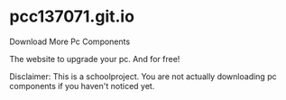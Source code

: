 # pcc137071.git.io
Download More Pc Components

The website to upgrade your pc. And for free!

Disclaimer: This is a schoolproject. You are not actually downloading pc components if you haven't noticed yet.
